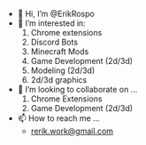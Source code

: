 - 👋 Hi, I’m @ErikRospo
- 👀 I’m interested in:  
  1. Chrome extensions 
  2. Discord Bots
  3. Minecraft Mods
  4. Game Development (2d/3d)
  5. Modeling (2d/3d)
  6. 2d/3d graphics
- 💞️ I’m looking to collaborate on ...
  1. Chrome Extensions
  2. Game Development (2d/3d)
- 📫 How to reach me ...
  - rerik.work@gmail.com
<!---
ErikRospo/ErikRospo is a ✨ special ✨ repository because its `README.md` (this file) appears on your GitHub profile.
You can click the Preview link to take a look at your changes.
--->
